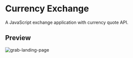 <h1>Currency Exchange</h1>
A JavaScript exchange application with currency quote API.

<h2>Preview</h2>

![grab-landing-page](https://github.com/caarloseduardo/currency-exchange/tree/main/assets/preview.png)